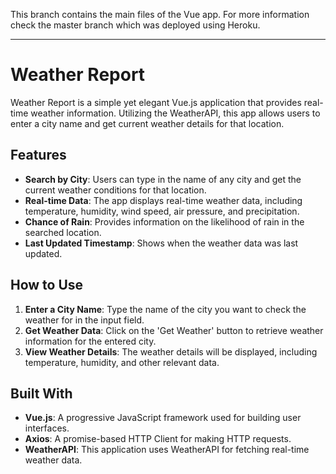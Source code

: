 This branch contains the main files of the Vue app. For more information check the master branch which was deployed using Heroku.
<hr>

# Weather Report

Weather Report is a simple yet elegant Vue.js application that provides real-time weather information. Utilizing the WeatherAPI, this app allows users to enter a city name and get current weather details for that location.

## Features

- **Search by City**: Users can type in the name of any city and get the current weather conditions for that location.
- **Real-time Data**: The app displays real-time weather data, including temperature, humidity, wind speed, air pressure, and precipitation.
- **Chance of Rain**: Provides information on the likelihood of rain in the searched location.
- **Last Updated Timestamp**: Shows when the weather data was last updated.

## How to Use

1. **Enter a City Name**: Type the name of the city you want to check the weather for in the input field.
2. **Get Weather Data**: Click on the 'Get Weather' button to retrieve weather information for the entered city.
3. **View Weather Details**: The weather details will be displayed, including temperature, humidity, and other relevant data.

## Built With

- **Vue.js**: A progressive JavaScript framework used for building user interfaces.
- **Axios**: A promise-based HTTP Client for making HTTP requests.
- **WeatherAPI**: This application uses WeatherAPI for fetching real-time weather data.
